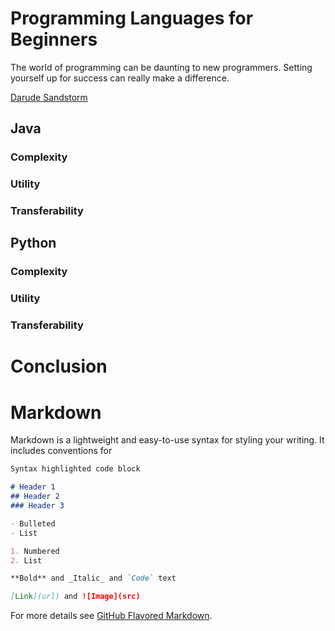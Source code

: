 
# Programming Languages for Beginners
The world of programming can be daunting to new programmers. Setting yourself up for success can really make a difference.

[Darude Sandstorm](https://www.youtube.com/watch?v=dQw4w9WgXcQ)

## Java

### Complexity

### Utility

### Transferability

## Python

### Complexity

### Utility

### Transferability

# Conclusion



# Markdown

Markdown is a lightweight and easy-to-use syntax for styling your writing. It includes conventions for

```markdown
Syntax highlighted code block

# Header 1
## Header 2
### Header 3

- Bulleted
- List

1. Numbered
2. List

**Bold** and _Italic_ and `Code` text

[Link](url) and ![Image](src)
```

For more details see [GitHub Flavored Markdown](https://guides.github.com/features/mastering-markdown/).

